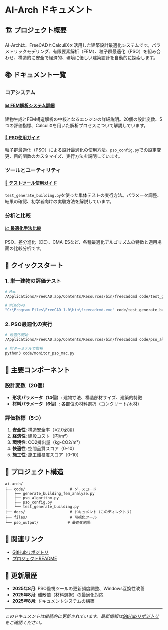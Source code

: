 # AI-Arch ドキュメント

## 🏗️ プロジェクト概要

AI-Archは、FreeCADとCalculiXを活用した建築設計最適化システムです。パラメトリックモデリング、有限要素解析（FEM）、粒子群最適化（PSO）を組み合わせ、構造的に安全で経済的、環境に優しい建築設計を自動的に探索します。

## 📚 ドキュメント一覧

### コアシステム

#### [📊 FEM解析システム詳細](generate_building_fem_analyze_report.html)
建物生成とFEM構造解析の中核となるエンジンの詳細説明。20個の設計変数、5つの評価指標、CalculiXを用いた解析プロセスについて解説しています。

#### [🚀 PSO使用ガイド](PSO_usage.html)
粒子群最適化（PSO）による設計最適化の使用方法。`pso_config.py`での設定変更、目的関数のカスタマイズ、実行方法を説明しています。

### ツールとユーティリティ

#### [🧪 テストツール使用ガイド](test_generate_building_usage.html)
`test_generate_building.py`を使った単体テストの実行方法。パラメータ調整、結果の確認、初学者向けの実験方法を解説しています。

### 分析と比較

#### [📈 最適化手法比較](fem_optimization_comparison.html)
PSO、差分進化（DE）、CMA-ESなど、各種最適化アルゴリズムの特徴と適用場面の比較分析です。

## 🚀 クイックスタート

### 1. 単一建物の評価テスト
```bash
# Mac
/Applications/FreeCAD.app/Contents/Resources/bin/freecadcmd code/test_generate_building.py

# Windows
"C:\Program Files\FreeCAD 1.0\bin\freecadcmd.exe" code/test_generate_building.py
```

### 2. PSO最適化の実行
```bash
# 最適化開始
/Applications/FreeCAD.app/Contents/Resources/bin/freecadcmd code/pso_algorithm.py

# 別ターミナルで監視
python3 code/monitor_pso_mac.py
```

## 🔧 主要コンポーネント

### 設計変数（20個）
- **形状パラメータ（14個）**: 建物寸法、構造部材サイズ、建築的特徴
- **材料パラメータ（6個）**: 各部位の材料選択（コンクリート/木材）

### 評価指標（5つ）
1. **安全性**: 構造安全率（≥2.0必須）
2. **経済性**: 建設コスト（円/m²）
3. **環境性**: CO2排出量（kg-CO2/m²）
4. **快適性**: 空間品質スコア（0-10）
5. **施工性**: 施工難易度スコア（0-10）

## 📂 プロジェクト構造

```
ai-arch/
├── code/                    # ソースコード
│   ├── generate_building_fem_analyze.py
│   ├── pso_algorithm.py
│   ├── pso_config.py
│   └── test_generate_building.py
├── docs/                    # ドキュメント（このディレクトリ）
├── files/                   # 可視化ツール
└── pso_output/             # 最適化結果
```

## 🔗 関連リンク

- [GitHubリポジトリ](https://github.com/jkushida/ai-arch)
- [プロジェクトREADME](https://github.com/jkushida/ai-arch/blob/main/README.md)

## 📝 更新履歴

- **2025年8月**: PSO監視ツールの更新頻度調整、Windows互換性改善
- **2025年8月**: 離散値（材料選択）の最適化対応
- **2025年8月**: ドキュメントシステムの構築

---

*このドキュメントは継続的に更新されています。最新情報は[GitHubリポジトリ](https://github.com/jkushida/ai-arch)をご確認ください。*